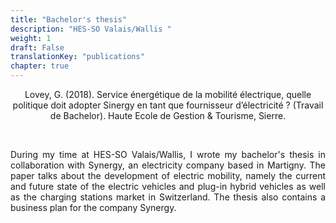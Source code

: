```yaml
---
title: "Bachelor's thesis"
description: "HES-SO Valais/Wallis "
weight: 1
draft: False
translationKey: "publications"
chapter: true
---
```


<center> Lovey, G. (2018). Service énergétique de la mobilité électrique, quelle politique doit adopter Sinergy en tant que fournisseur d’électricité ? (Travail de Bachelor). Haute Ecole de Gestion & Tourisme, Sierre.</p></center>

<p>&nbsp; </p>

<p style="text-align:justify;">During my time at HES-SO Valais/Wallis, I wrote my bachelor's thesis in collaboration with Synergy, an electricity company based in Martigny. The paper talks about the development of electric mobility, namely the current and future state of the electric vehicles and plug-in hybrid vehicles as well as the charging stations market in Switzerland. The thesis also contains a business plan for the company Synergy.</p> 
